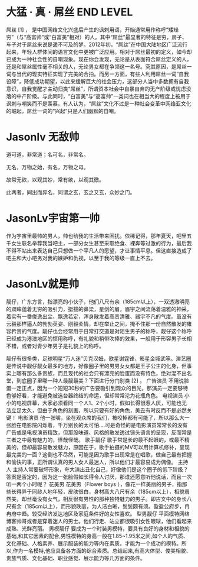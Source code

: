 # 大猛 · 真 · 屌丝 END LEVEL
屌丝 [1]  ， 是中国网络文化兴盛后产生的讽刺用语，开始通常用作称呼“矮矬穷”（与“高富帅”或“白富美”相对）的人。其中“屌丝”最显著的特征是穷，房子、车子对于屌丝来说是遥不可及的梦。2012年初，“屌丝”在中国大陆地区广泛流行起来，年轻人群体间的语言文化中更被广泛应用。相对于屌丝最初的定义，如今却已成为一种社会性的自嘲现象。现在你会发现，无论是从表面符合屌丝定义的人，还是和屌丝属性毫不相关的人，无论男女都在争领这一名号。究其原因，是屌丝一词与当代的现实特征实现了完美的合拍。而另一方面，有些人利用屌丝一词“自我设障”，降低成功期望，以此来缓解巨大的社会压力，这部分人当中多数拥有自我意识，自我觉醒才主动归类“屌丝”，所谓资本社会中自暴自弃的无产阶级或忧虑没落的中产阶级。与此同时，“白富美”与“高富帅”一类词也在相当大的程度上被用于讽刺与嘲笑而不是羡慕。有人认为，“屌丝”文化不过是一种社会变革中网络亚文化的崛起，屌丝一词的“兴起”只是人们幽默的自嘲。

# Jasonlv 无敌帅
道可道，非常道；名可名，非常名。

无名，万物之始，有名，万物之母。

故常无欲，以观其妙，常有欲，以观其徼。

此两者，同出而异名，同谓之玄，玄之又玄，众妙之门。

# JasonLv宇宙第一帅
作为宇宙里最帅的男人，帅也给我的生活带来困扰。依稀记得，那年夏天，吧里五千女生联名举荐我当吧主，一部分女生甚至采取绝食、裸奔等过激的行为，最后我不得不站出来表达自己只想做一个平凡人的愿望，才让事情平息。但这直接造成了吧主和大小吧务对我的嫉妒和仇视，以至于我的等级一直上不去。

# JasonLv就是帅
靓仔，广东方言，指漂亮的小伙子，他们八尺有余（185cm以上），一双透澈明亮的双眸蕴着无穷的吸引力，挺拔的鼻梁，星剑的眉，眉宇之间流荡着温雅的神采，着实有一番俊逸出尘、飘逸若定，浑身散发着高贵清雅、器宇不凡的气度。虽没有云毅那样逼人的勃勃英姿、刚毅柔情，却在举止之间，掩不住那一份自然散发的雍容矜贵的气度。靓仔也会经常用于日常打交道是对陌生男子的称呼，靓仔这个称呼已经成为港澳地区的惯用称呼，有礼貌和稍带吹捧的效果，一般用于形容男子长相不错，或者对青少年男子是礼貌上的称呼。

靓仔有很多类，足球明星“万人迷”贝克汉姆，歌星谢霆锋，影星金城武等。演艺圈是传说中靓仔靓女最多的地方，好像圈子里的男男女女都是王子公主的化身，但事实上哪有那么多贵族，而且现代的社会只有漂亮的脸蛋而没有特色，绝对混不出名堂，到底圈子里哪一种人最靓最美？下面进行分门别类 [2]  。
广告演员
不用说脸蛋一定正点，因为一个短短30秒的广告要吸引到观众的目光，那演员一定要够特色够好看，才能避免被选台器终结的命运，但却常常沦为花瓶角色。
电视演员
小小的电视屏幕，大家必须看同一个人1、2个小时，假如长得很惹人厌，可能也无法立足太久，但由于角色的刻画，所以只要有好的角色，美丑有时反而不是必然关键！
电影演员
他一张嘴，坐在观众席的我们，被咬掉都有可能了，所以那么大一张脸在电影院闪烁着，千万别长的太可怕….可是奇怪的是电影演员常常长的没有广告或是电视演员精致，但那股味道、风格的散发透过镜头语言的呈现，反而常是三者之中最有魅力的，怪哉怪哉。
歌手靓仔
歌手常是长的最不起眼的，或最不精美的，但却最容易散发魅力，原因在于，歌手拍摄的MV可以用计算机修补，呈现最完美的一面？这倒也不尽然，可能是因为歌手出现常是在唱歌，做自己最有把握和愉快的事，正所谓认真的男人女人最迷人，所以他们才最容易成为偶像。
主持人
主持人常要破坏形象，夸大演出丑化自己，好像他们是这个圈子的低下阶级？答案是否定的，因为这一张脸假如长得令人讨厌，那谁还愿意听他说话，而且一次听一两个小时呢？
花美男
花美男（Flower boys ），像花一样美丽的男子，指那些长得异于同龄人地年轻，皮肤很白，身材高大八尺有余（185cm以上），相貌虽然美，却丝毫没有女气，相反很有男性的那种独特魅力的男子。即古文中的身长八尺有余（185cm以上），而形貌昳丽，为人洁白晰，鬓鬓颇有须。盈盈公府步，冉冉府中趋。较受经济发达地区及家庭条件好的女性喜欢。
型男靓仔
平面模特网络博客帅哥或者是穿着迷人的男士。他们行走、站立都很吸引女性眼球，他们看起来成熟、光鲜亮丽。
男模靓仔
要成为一个时装男模特，要具有良好的身材和相貌的基础,和其它因素的配合,男性模特的身高一般在1.85~1.95米之间,如个人的气质、文化基础、人格素养、展示服装的能力等内在素质。才能为一个成功的模特。所以,作为一名模特,他应具备各方面的综合素质。总结起来,有高大体型、俊美相貌、贵族气质、文化基础、职业感觉、展示能力等几方面的条件。
